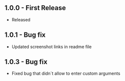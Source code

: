 ## 1.0.0 - First Release
* Released

## 1.0.1 - Bug fix
* Updated screenshot links in readme file

## 1.0.3 - Bug fix
* Fixed bug that didn´t allow to enter custom arguments
